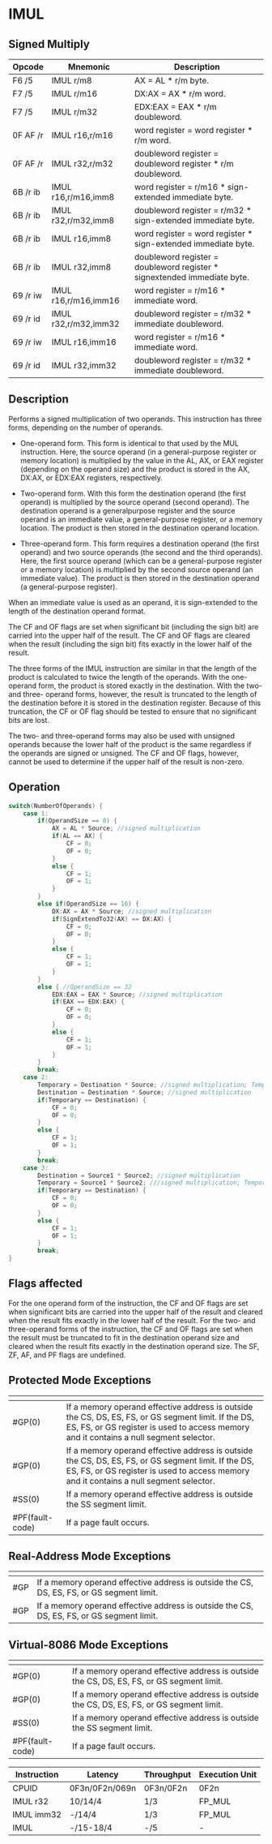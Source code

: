 # IMUL
 
## Signed Multiply
 
 
|Opcode|Mnemonic|Description|
|-|-|-|
|F6 /5|IMUL r/m8|AX = AL * r/m byte.|
|F7 /5|IMUL r/m16|DX:AX = AX * r/m word.|
|F7 /5|IMUL r/m32|EDX:EAX = EAX * r/m doubleword.|
|0F AF /r|IMUL r16,r/m16|word register = word register * r/m word.|
|0F AF /r|IMUL r32,r/m32|doubleword register = doubleword register * r/m doubleword.|
|6B /r ib|IMUL r16,r/m16,imm8|word register = r/m16 * sign-extended immediate byte.|
|6B /r ib|IMUL r32,r/m32,imm8|doubleword register = r/m32 * sign-extended immediate byte.|
|6B /r ib|IMUL r16,imm8|word register = word register * sign-extended immediate byte.|
|6B /r ib|IMUL r32,imm8|doubleword register = doubleword register * signextended immediate byte.|
|69 /r iw|IMUL r16,r/m16,imm16|word register = r/m16 * immediate word.|
|69 /r id|IMUL r32,r/m32,imm32|doubleword register = r/m32 * immediate doubleword.|
|69 /r iw|IMUL r16,imm16|word register = r/m16 * immediate word.|
|69 /r id|IMUL r32,imm32|doubleword register = r/m32 * immediate doubleword.|
 
## Description
 
Performs a signed multiplication of two operands. This instruction has three forms, depending on the number of operands.
 
- One-operand form. This form is identical to that used by the MUL instruction. Here, the source operand (in a general-purpose register or memory location) is multiplied by the value in the AL, AX, or EAX register (depending on the operand size) and the product is stored in the AX, DX:AX, or EDX:EAX registers, respectively.
 
- Two-operand form. With this form the destination operand (the first operand) is multiplied by the source operand (second operand). The destination operand is a generalpurpose register and the source operand is an immediate value, a general-purpose register, or a memory location. The product is then stored in the destination operand location.
 
- Three-operand form. This form requires a destination operand (the first operand) and two source operands (the second and the third operands). Here, the first source operand (which can be a general-purpose register or a memory location) is multiplied by the second source operand (an immediate value). The product is then stored in the destination operand (a general-purpose register).
 
When an immediate value is used as an operand, it is sign-extended to the length of the destination operand format.
 
The CF and OF flags are set when significant bit (including the sign bit) are carried into the upper half of the result. The CF and OF flags are cleared when the result (including the sign bit) fits exactly in the lower half of the result.
 
The three forms of the IMUL instruction are similar in that the length of the product is calculated to twice the length of the operands. With the one-operand form, the product is stored exactly in the destination. With the two- and three- operand forms, however, the result is truncated to the length of the destination before it is stored in the destination register. Because of this truncation, the CF or OF flag should be tested to ensure that no significant bits are lost.
 
The two- and three-operand forms may also be used with unsigned operands because the lower half of the product is the same regardless if the operands are signed or unsigned. The CF and OF flags, however, cannot be used to determine if the upper half of the result is non-zero.
 
 
## Operation
 
```c
switch(NumberOfOperands) {
	case 1:
		if(OperandSize == 8) {
			AX = AL * Source; //signed multiplication
			if(AL == AX) {
				CF = 0;
				OF = 0;
			}
			else {
				CF = 1;
				OF = 1;
			}
		}
		else if(OperandSize == 16) {
			DX:AX = AX * Source; //signed multiplication
			if(SignExtendTo32(AX) == DX:AX) {
				CF = 0;
				OF = 0;
			}
			else {
				CF = 1;
				OF = 1;
			}
		}
		else { //OperandSize == 32
			EDX:EAX = EAX * Source; //signed multiplication
			if(EAX == EDX:EAX) {
				CF = 0;
				OF = 0;
			}
			else {
				CF = 1;
				OF = 1;
			}
		}
		break;
	case 2:
		Temporary = Destination * Source; //signed multiplication; Temporary is twice twice the Destination size
		Destination = Destination * Source; //signed multiplication
		if(Temporary == Destination) {
			CF = 0;
			OF = 0;
		}
		else {
			CF = 1;
			OF = 1;
		}
		break;
	case 3:
		Destination = Source1 * Source2; //signed multiplication
		Temporary = Source1 * Source2; ///signed multiplication; Temporary is twice twice the Source1 size
		if(Temporary == Destination) {
			CF = 0;
			OF = 0;
		}
		else {
			CF = 1;
			OF = 1;
		}
		break;
}

```
 
 
## Flags affected
 
For the one operand form of the instruction, the CF and OF flags are set when significant bits are carried into the upper half of the result and cleared when the result fits exactly in the lower half of the result. For the two- and three-operand forms of the instruction, the CF and OF flags are set when the result must be truncated to fit in the destination operand size and cleared when the result fits exactly in the destination operand size. The SF, ZF, AF, and PF flags are undefined.

 
 
## Protected Mode Exceptions
 
|[]()||
|-|-|
|#GP(0)|If a memory operand effective address is outside the CS, DS, ES, FS, or GS segment limit. If the DS, ES, FS, or GS register is used to access memory and it contains a null segment selector.|
|#GP(0)|If a memory operand effective address is outside the CS, DS, ES, FS, or GS segment limit. If the DS, ES, FS, or GS register is used to access memory and it contains a null segment selector.|
|#SS(0)|If a memory operand effective address is outside the SS segment limit.|
|#PF(fault-code)|If a page fault occurs.|
 
## Real-Address Mode Exceptions
 
|[]()||
|-|-|
|#GP|If a memory operand effective address is outside the CS, DS, ES, FS, or GS segment limit.|
|#GP|If a memory operand effective address is outside the CS, DS, ES, FS, or GS segment limit.|
 
## Virtual-8086 Mode Exceptions
 
|[]()||
|-|-|
|#GP(0)|If a memory operand effective address is outside the CS, DS, ES, FS, or GS segment limit.|
|#GP(0)|If a memory operand effective address is outside the CS, DS, ES, FS, or GS segment limit.|
|#SS(0)|If a memory operand effective address is outside the SS segment limit.|
|#PF(fault-code)|If a page fault occurs.|
 
|Instruction|Latency|Throughput|Execution Unit|
|-|-|-|-|
|CPUID|0F3n/0F2n/069n|0F3n/0F2n|0F2n|
|IMUL r32|10/14/4|1/3|FP_MUL|
|IMUL imm32|-/14/4|1/3|FP_MUL|
|IMUL|-/15-18/4|-/5|-|

